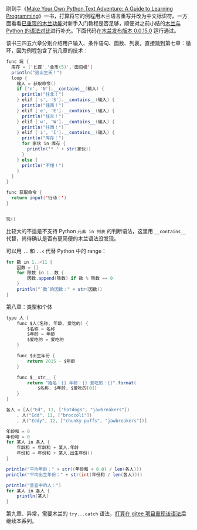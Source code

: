 刚到手《[Make Your Own Python Text Adventure: A Guide to Learning Programming](https://www.amazon.com/Make-Your-Python-Text-Adventure/dp/1484232305/)》一书，打算将它的例程用木兰语言重写并改为中文标识符。一方面看看[已重现的木兰功能](https://gitee.com/MulanRevive/mulan-rework)对新手入门教程是否足够，顺便对之前小结的[木兰与 Python 的语法对比](https://zhuanlan.zhihu.com/p/277557485)进行补充。下面代码在[木兰发布版本 0.0.15.0](https://pypi.org/project/ulang/) 运行通过。

该书三四五六章分别介绍用户输入、条件语句、函数、列表，直接跳到第七章：循环，因为例程包含了前几章的技术：
```java
func 玩 {
  库存 = ['匕首','金币(5)','面包棍']
  println("逃出生天！")
  loop {
    输入 = 获取命令()
    if ['n', 'N'].__contains__(输入) {
      println("往北！")
    } elif ['s', 'S'].__contains__(输入) {
      println("往南！")
    } elif ['e', 'E'].__contains__(输入) {
      println("往东！")
    } elif ['w', 'W'].__contains__(输入) {
      println("往西！")
    } elif ['i', 'I'].__contains__(输入) {
      println("库存：")
      for 家伙 in 库存 {
        println('* ' + str(家伙))
      }
    } else {
      println("不懂！")
    }
  }
}

func 获取命令 {
  return input('行动：')
}


玩()
```

比较大的不适是不支持 Python `元素 in 列表` 的判断语法，这里用 `__contains__` 代替，尚待确认是否有更简便的木兰语法没发现。

可以用 `..` 和 `..<` 代替 Python 中的 range：
```java
for 数 in 1..<11 {
    因数 = []
    for 除数 in 1..数 {
        因数.append(除数) if 数 % 除数 == 0
    }
    println("`数`的因数：" + str(因数))
}
```

第八章：类型和个体
```java
type 人 {
    func $人(名称, 年龄, 爱吃的) {
        $名称 = 名称
        $年龄 = 年龄
        $爱吃的 = 爱吃的
    }

    func $出生年份 {
        return 2015 - $年龄
    }

    func $__str__ {
        return "姓名：{} 年龄：{} 爱吃的：{}".format(
            $名称, $年龄, $爱吃的[0])
    }
}

各人 = [人("Ed", 11, ["hotdogs", "jawbreakers"])
    , 人("Edd", 11, ["broccoli"])
    , 人("Eddy", 12, ["chunky puffs", "jawbreakers"])]

年龄和 = 0
年份和 = 0
for 某人 in 各人 {
    年龄和 = 年龄和 + 某人.年龄
    年份和 = 年份和 + 某人.出生年份()
}

println("平均年龄：" + str((年龄和 + 0.0) / len(各人)))
println("平均出生年份：" + str(int(年份和 / len(各人))))

println("普查中的人：")
for 某人 in 各人 {
    println(某人)
}
```

第九章、异常，需要木兰的 `try...catch` 语法，[打算在 gitee 项目重现该语法](https://gitee.com/MulanRevive/mulan-rework/issues/I1SEU5?from=project-issue)后继续本系列。
